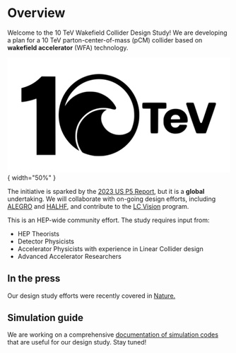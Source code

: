 # Overview 

Welcome to the 10 TeV Wakefield Collider Design Study! We are developing a plan for a 10 TeV parton-center-of-mass (pCM)
collider based on **wakefield accelerator** (WFA) technology.

![logo](assets/10_TeV_V5-02-black.png){ width="50%" } 

The initiative is sparked by the [2023 US P5 Report](https://www.usparticlephysics.org/2023-p5-report/), but it is a **global** undertaking. We will collaborate with on-going design efforts, including [ALEGRO](https://arxiv.org/pdf/2408.03968v2) and [HALHF](https://iopscience.iop.org/article/10.1088/1367-2630/acf395), and contribute to the [LC Vision](https://agenda.linearcollider.org/event/10134/contributions/54223/attachments/39808/62901/LCvision_jlist_lcws2024_240711.pdf) program.

This is an HEP-wide community effort. The study requires input from:

- HEP Theorists
- Detector Physicists
- Accelerator Physicists with experience in Linear Collider design
- Advanced Accelerator Researchers

## In the press
Our design study efforts were recently covered in [Nature.](https://www.nature.com/articles/d41586-025-01181-1)

## Simulation guide
We are working on a comprehensive [documentation of simulation codes](https://10tev-simulation-guide.readthedocs.io/) that are useful for our design study. Stay tuned!



